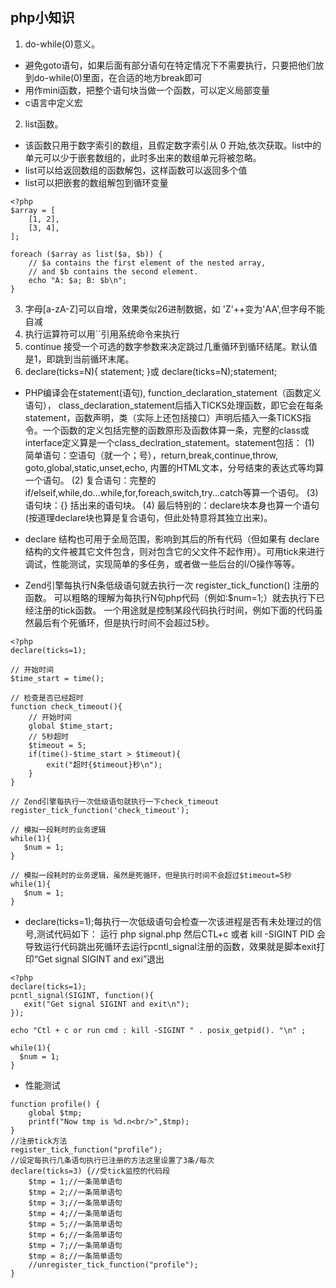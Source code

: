 ## php小知识
1. do-while(0)意义。
* 避免goto语句，如果后面有部分语句在特定情况下不需要执行，只要把他们放到do-while(0)里面，在合适的地方break即可
* 用作mini函数，把整个语句块当做一个函数，可以定义局部变量
* c语言中定义宏
2. list函数。
* 该函数只用于数字索引的数组，且假定数字索引从 0 开始,依次获取。list中的单元可以少于嵌套数组的，此时多出来的数组单元将被忽略。
* list可以给返回数组的函数解包，这样函数可以返回多个值
* list可以把嵌套的数组解包到循环变量
```
<?php
$array = [
    [1, 2],
    [3, 4],
];

foreach ($array as list($a, $b)) {
    // $a contains the first element of the nested array,
    // and $b contains the second element.
    echo "A: $a; B: $b\n";
}
```
3. 字母[a-zA-Z]可以自增，效果类似26进制数据，如 'Z'++变为'AA',但字母不能自减
4. 执行运算符可以用``引用系统命令来执行
5. continue 接受一个可选的数字参数来决定跳过几重循环到循环结尾。默认值是1，即跳到当前循环末尾。
6. declare(ticks=N){ statement; }或 declare(ticks=N);statement;
* PHP编译会在statement(语句), function_declaration_statement（函数定义语句）， class_declaration_statement后插入TICKS处理函数，即它会在每条statement，函数声明，类（实际上还包括接口）声明后插入一条TICKS指令。一个函数的定义包括完整的函数原形及函数体算一条，完整的class或interface定义算是一个class_declration_statement。statement包括：
(1) 简单语句：空语句（就一个；号），return,break,continue,throw, goto,global,static,unset,echo, 内置的HTML文本，分号结束的表达式等均算一个语句。
(2) 复合语句：完整的if/elseif,while,do...while,for,foreach,switch,try...catch等算一个语句。
(3) 语句块：{} 括出来的语句块。
(4) 最后特别的：declare块本身也算一个语句(按道理declare块也算是复合语句，但此处特意将其独立出来)。

* declare 结构也可用于全局范围，影响到其后的所有代码（但如果有 declare 结构的文件被其它文件包含，则对包含它的父文件不起作用）。可用tick来进行调试，性能测试，实现简单的多任务，或者做一些后台的I/O操作等等。
* Zend引擎每执行N条低级语句就去执行一次 register_tick_function() 注册的函数。
可以粗略的理解为每执行N句php代码（例如:$num=1;）就去执行下已经注册的tick函数。
一个用途就是控制某段代码执行时间，例如下面的代码虽然最后有个死循环，但是执行时间不会超过5秒。
```
<?php
declare(ticks=1);

// 开始时间
$time_start = time();

// 检查是否已经超时
function check_timeout(){
    // 开始时间
    global $time_start;
    // 5秒超时
    $timeout = 5;
    if(time()-$time_start > $timeout){
        exit("超时{$timeout}秒\n");
    }
}

// Zend引擎每执行一次低级语句就执行一下check_timeout
register_tick_function('check_timeout');

// 模拟一段耗时的业务逻辑
while(1){
   $num = 1;
}

// 模拟一段耗时的业务逻辑，虽然是死循环，但是执行时间不会超过$timeout=5秒
while(1){
   $num = 1;
}
```
* declare(ticks=1);每执行一次低级语句会检查一次该进程是否有未处理过的信号,测试代码如下：
运行 php signal.php
然后CTL+c 或者 kill -SIGINT PID 会导致运行代码跳出死循环去运行pcntl_signal注册的函数，效果就是脚本exit打印“Get signal SIGINT and exi”退出
```
<?php
declare(ticks=1);
pcntl_signal(SIGINT, function(){
   exit("Get signal SIGINT and exit\n");
});

echo "Ctl + c or run cmd : kill -SIGINT " . posix_getpid(). "\n" ;

while(1){
  $num = 1;
}
```
* 性能测试
```
function profile() {
    global $tmp;
    printf("Now tmp is %d.n<br/>",$tmp);
}
//注册tick方法
register_tick_function("profile");
//设定每执行几条语句执行已注册的方法这里设置了3条/每次
declare(ticks=3) {//受tick监控的代码段
    $tmp = 1;//一条简单语句
    $tmp = 2;//一条简单语句
    $tmp = 3;//一条简单语句
    $tmp = 4;//一条简单语句
    $tmp = 5;//一条简单语句
    $tmp = 6;//一条简单语句
    $tmp = 7;//一条简单语句
    $tmp = 8;//一条简单语句
    //unregister_tick_function("profile");
}
```
